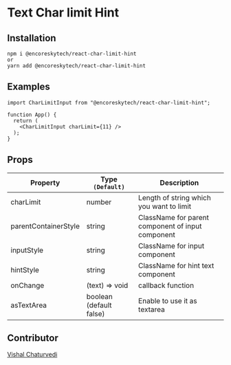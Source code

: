 # Text Char limit Hint

## Installation

```
npm i @encoreskytech/react-char-limit-hint
or
yarn add @encoreskytech/react-char-limit-hint
```

## Examples

```
import CharLimitInput from "@encoreskytech/react-char-limit-hint";

function App() {
  return (
    <CharLimitInput charLimit={11} />
  );
}
```

## Props

| Property                 | Type `(Default)`                                                   | Description                                                                                                             |
| ------------------------ | ------------------------------------------------------------------ | ----------------------------------------------------------------------------------------------------------------------- |
| charLimit              | number                                                     | Length of string which you want to limit                                             |
| parentContainerStyle | string                                                     | ClassName for parent component of input component                                              |
| inputStyle | string                                                     | ClassName for input component                                              |
| hintStyle | string                                                     | ClassName for hint text component                                              |
| onChange               | (text) => void                      | callback function 
| asTextArea           | boolean (default false) | Enable to use it as textarea

## Contributor
[Vishal Chaturvedi](https://github.com/vishai12345)
